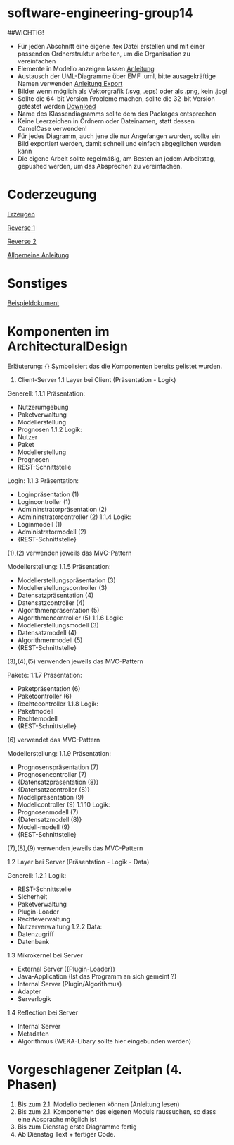 # software-engineering-group14
##WICHTIG!
- Für jeden Abschnitt eine eigene .tex Datei erstellen und mit einer passenden Ordnerstruktur arbeiten, um die Organisation zu vereinfachen
- Elemente in Modelio anzeigen lassen [Anleitung](https://forge.modelio.org/projects/modelio-user-manual-english-22/wiki/Modeler-_modeler_diagrams_showing_masking_elements "Liest das überhaupt jemand?")
- Austausch der UML-Diagramme über EMF .uml, bitte ausagekräftige Namen verwenden [Anleitung Export](https://forge.modelio.org/projects/modelio3-usermanual-english-300/wiki/Xmi_exporting "Wie man seine Daten Exportiert")
- Bilder wenn möglich als Vektorgrafik (.svg, .eps) oder als .png, kein .jpg!
- Sollte die 64-bit Version Probleme machen, sollte die 32-bit Version getestet werden [Download](https://www.modelio.org/downloads/download-modelio.html "Hier klicken!")
- Name des Klassendiagramms sollte dem des Packages entsprechen
- Keine Leerzeichen in Ordnern oder Dateinamen, statt dessen CamelCase verwenden!
- Für jedes Diagramm, auch jene die nur Angefangen wurden, sollte ein Bild exportiert werden, damit schnell und einfach abgeglichen werden kann
- Die eigene Arbeit sollte regelmäßig, am Besten an jedem Arbeitstag, gepushed werden, um das Absprechen zu vereinfachen.

# Coderzeugung
[Erzeugen](http://forge.modelio.org/projects/javadesigner-modelio3-user-manual-english/wiki/Javadesigner-_javadeveloper_generating_java_code_java_code_generation_functions)

[Reverse 1](http://forge.modelio.org/projects/javadesigner-modelio3-user-manual-english/wiki/Javadesigner-_javadeveloper_java_reverse_launching_reverse_command)

[Reverse 2](http://forge.modelio.org/projects/javadesigner-modelio3-user-manual-english/wiki/Javadesigner-_javadeveloper_java_reverse_functioning_reverse_tool)

[Allgemeine Anleitung](http://forge.modelio.org/projects/javadesigner-modelio3-user-manual-english/wiki)

# Sonstiges
[Beispieldokument](http://www.ecs.csun.edu/~rlingard/COMP684/Example2SoftArch.htm "sehr kurz")


# Komponenten im ArchitecturalDesign

Erläuterung: {} Symbolisiert das die Komponenten bereits gelistet wurden.

1. Client-Server
1.1 Layer bei Client (Präsentation - Logik)    

Generell:
1.1.1 Präsentation:
- Nutzerumgebung
- Paketverwaltung
- Modellerstellung
- Prognosen
1.1.2 Logik:
- Nutzer
- Paket
- Modellerstellung
- Prognosen
- REST-Schnittstelle

Login:
1.1.3 Präsentation:
- Loginpräsentation (1)
- Logincontroller (1)
- Admininstratorpräsentation (2)
- Admininstratorcontroller (2)
1.1.4 Logik:
- Loginmodell (1)
- Administratormodell (2)
- {REST-Schnittstelle}

(1),(2) verwenden jeweils das MVC-Pattern

Modellerstellung:
1.1.5 Präsentation:
- Modellerstellungspräsentation (3)
- Modellerstellungscontroller (3)
- Datensatzpräsentation (4)
- Datensatzcontroller (4)
- Algorithmenpräsentation (5)
- Algorithmencontroller (5)
1.1.6 Logik:
- Modellerstellungsmodell (3)
- Datensatzmodell (4)
- Algorithmenmodell (5)
- {REST-Schnittstelle}

(3),(4),(5) verwenden jeweils das MVC-Pattern


Pakete:
1.1.7 Präsentation:
- Paketpräsentation (6)
- Paketcontroller (6)
- Rechtecontroller
1.1.8 Logik:
- Paketmodell
- Rechtemodell
- {REST-Schnittstelle}

(6) verwendet das MVC-Pattern


Modellerstellung:
1.1.9 Präsentation:
- Prognosenspräsentation (7)
- Prognosencontroller (7)
- {Datensatzpräsentation (8)}
- {Datensatzcontroller (8)}
- Modellpräsentation (9)
- Modellcontroller (9)
1.1.10 Logik:
- Prognosenmodell (7)
- {Datensatzmodell (8)}
- Modell-modell (9)
- {REST-Schnittstelle}

(7),(8),(9) verwenden jeweils das MVC-Pattern


1.2 Layer bei Server (Präsentation - Logik - Data)

Generell:
1.2.1 Logik:
- REST-Schnittstelle
- Sicherheit
- Paketverwaltung
- Plugin-Loader
- Rechteverwaltung
- Nutzerverwaltung
1.2.2 Data:
- Datenzugriff
- Datenbank

1.3 Mikrokernel bei Server
- External Server ({Plugin-Loader})
- Java-Application (Ist das Programm an sich gemeint ?)
- Internal Server (Plugin/Algorithmus)
- Adapter
- Serverlogik

1.4 Reflection bei Server
- Internal Server
- Metadaten
- Algorithmus (WEKA-Libary sollte hier eingebunden werden)

# Vorgeschlagener Zeitplan (4. Phasen)
1. Bis zum 2.1. Modelio bedienen können (Anleitung lesen)
2. Bis zum 2.1. Komponenten des eigenen Moduls raussuchen, so dass eine Absprache möglich ist
3. Bis zum Dienstag erste Diagramme fertig
4. Ab Dienstag Text + fertiger Code.

 
